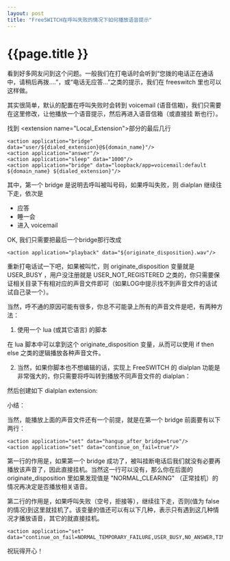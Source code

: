 ```yaml
---
layout: post
title: "FreeSWITCH在呼叫失败的情况下如何播放语音提示"
---
```


# {{page.title }}

看到好多网友问到这个问题。一般我们在打电话时会听到“您拨的电话正在通话中，请稍后再拨....”，或“电话无应答...”之类的提示，我们在 freeswitch 里也可以这样做。

其实很简单，默认的配置在呼叫失败时会转到 voicemail (语音信箱)，我们只需要在这里修改，让他播放一个语音提示，然后再进入语音信箱（或直接挂 断也行）。

找到  &lt;extension name="Local\_Extension"&gt;部分的最后几行

	<action application="bridge" data="user/${dialed_extension}@${domain_name}"/>
	<action application="answer"/>
	<action application="sleep" data="1000"/>
	<action application="bridge" data="loopback/app=voicemail:default ${domain_name} ${dialed_extension}"/>

其中，第一个 bridge 是说明去呼叫被叫号码，如果呼叫失败，则 dialplan 继续往下走，依次是

* 应答
* 睡一会
* 进入 voicemail

OK, 我们只需要把最后一个bridge那行改成

	<action application="playback" data="${originate_disposition}.wav"/>


重新打电话试一下吧，如果被叫忙，则 originate\_disposition 变量就是 USER\_BUSY ，用户没注册就是 USER\_NOT\_REGISTERED 之类的，你只需要保证相关目录下有相对应的声音文件即可（如果LOG中提示找不到声音文件的话试试自己录一个）。

当然，呼不通的原因可能有很多，你总不可能录上所有的声音文件是吧，有两种方法：

1) 使用一个 lua (或其它语言) 的脚本

	<action appliction="lua" data="/tmp/xxx.lua"/>

在 lua 脚本中可以拿到这个 originate\_disposition 变量，从而可以使用 if then else 之类的逻辑播放各种声音文件。


2) 当然，如果你脚本也不想编辑的话，实现上 FreeSWITCH 的 dialplan 功能是非常强大的，你只需要将呼叫转到播放不同声音文件的 dialplan：


	<action application="transfer" data="play-cause-${originate_disposition}"/>


然后创建如下 dialplan extension:

   <extension name="Local_Extension_play-cause">
      <condition field="destination_number" expression="^play-cause-USER_BUSY$">
      	<action application="playback" "/tmp/sounds/user-busy.wav"/>
      </condition>
   </extension>

   <extension name="Local_Extension_play-cause">
      <condition field="destination_number" expression="^play-cause-USER_NOT_REGISTERED$">
      	<action application="playback" "/tmp/sounds/user-not-registered.wav"/>
      </condition>
   </extension>

   <extension name="Local_Extension_play-cause">
      <condition field="destination_number" expression="^play-cause0(.*)$">
      	<!-- for all other reasons, play this file -->
      	<action application="log" data="WARNING hangup cause: $1"/>
      	<action application="playback" "/tmp/sounds/unknown-error.wav"/>
      </condition>
   </extension>


小结：

当然，能播放上面的声音文件还有一个前提，就是在第一个 bridge 前面要有以下两行：


	<action application="set" data="hangup_after_bridge=true"/>
	<action application="set" data="continue_on_fail=true"/>


第一行的作用是，如果第一个 bridge 成功了，被叫挂断电话后我们就没有必要再播放该声音了，因此直接挂机。当然这一行可以没有，那么你在后面的 originate\_disposition 里如果发现值是 "NORMAL\_CLEARING" （正常挂机）的情况再决定是否播放相关语音。

第二行的作用是，如果呼叫失败（空号，拒接等），继续往下走，否则(值为 false 的情况)到这里就挂机了。该变量的值还可以有以下几种，表示只有遇到这几种情况才播放语音，其它的就直接挂机。

	<action application="set" data="continue_on_fail=NORMAL_TEMPORARY_FAILURE,USER_BUSY,NO_ANSWER,TIMEOUT,NO_ROUTE_DESTINATION"/>

祝玩得开心！
